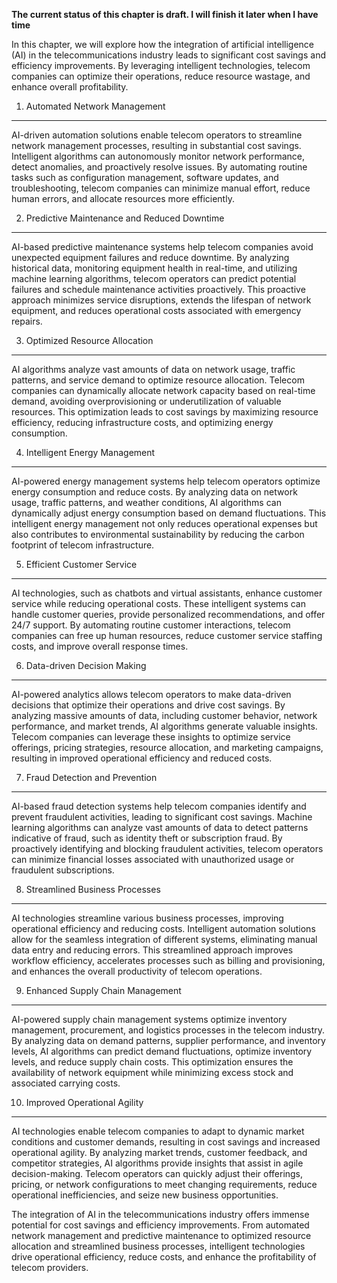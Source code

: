 **The current status of this chapter is draft. I will finish it later when I have time**

In this chapter, we will explore how the integration of artificial intelligence (AI) in the telecommunications industry leads to significant cost savings and efficiency improvements. By leveraging intelligent technologies, telecom companies can optimize their operations, reduce resource wastage, and enhance overall profitability.

1. Automated Network Management
-------------------------------

AI-driven automation solutions enable telecom operators to streamline network management processes, resulting in substantial cost savings. Intelligent algorithms can autonomously monitor network performance, detect anomalies, and proactively resolve issues. By automating routine tasks such as configuration management, software updates, and troubleshooting, telecom companies can minimize manual effort, reduce human errors, and allocate resources more efficiently.

2. Predictive Maintenance and Reduced Downtime
----------------------------------------------

AI-based predictive maintenance systems help telecom companies avoid unexpected equipment failures and reduce downtime. By analyzing historical data, monitoring equipment health in real-time, and utilizing machine learning algorithms, telecom operators can predict potential failures and schedule maintenance activities proactively. This proactive approach minimizes service disruptions, extends the lifespan of network equipment, and reduces operational costs associated with emergency repairs.

3. Optimized Resource Allocation
--------------------------------

AI algorithms analyze vast amounts of data on network usage, traffic patterns, and service demand to optimize resource allocation. Telecom companies can dynamically allocate network capacity based on real-time demand, avoiding overprovisioning or underutilization of valuable resources. This optimization leads to cost savings by maximizing resource efficiency, reducing infrastructure costs, and optimizing energy consumption.

4. Intelligent Energy Management
--------------------------------

AI-powered energy management systems help telecom operators optimize energy consumption and reduce costs. By analyzing data on network usage, traffic patterns, and weather conditions, AI algorithms can dynamically adjust energy consumption based on demand fluctuations. This intelligent energy management not only reduces operational expenses but also contributes to environmental sustainability by reducing the carbon footprint of telecom infrastructure.

5. Efficient Customer Service
-----------------------------

AI technologies, such as chatbots and virtual assistants, enhance customer service while reducing operational costs. These intelligent systems can handle customer queries, provide personalized recommendations, and offer 24/7 support. By automating routine customer interactions, telecom companies can free up human resources, reduce customer service staffing costs, and improve overall response times.

6. Data-driven Decision Making
------------------------------

AI-powered analytics allows telecom operators to make data-driven decisions that optimize their operations and drive cost savings. By analyzing massive amounts of data, including customer behavior, network performance, and market trends, AI algorithms generate valuable insights. Telecom companies can leverage these insights to optimize service offerings, pricing strategies, resource allocation, and marketing campaigns, resulting in improved operational efficiency and reduced costs.

7. Fraud Detection and Prevention
---------------------------------

AI-based fraud detection systems help telecom companies identify and prevent fraudulent activities, leading to significant cost savings. Machine learning algorithms can analyze vast amounts of data to detect patterns indicative of fraud, such as identity theft or subscription fraud. By proactively identifying and blocking fraudulent activities, telecom operators can minimize financial losses associated with unauthorized usage or fraudulent subscriptions.

8. Streamlined Business Processes
---------------------------------

AI technologies streamline various business processes, improving operational efficiency and reducing costs. Intelligent automation solutions allow for the seamless integration of different systems, eliminating manual data entry and reducing errors. This streamlined approach improves workflow efficiency, accelerates processes such as billing and provisioning, and enhances the overall productivity of telecom operations.

9. Enhanced Supply Chain Management
-----------------------------------

AI-powered supply chain management systems optimize inventory management, procurement, and logistics processes in the telecom industry. By analyzing data on demand patterns, supplier performance, and inventory levels, AI algorithms can predict demand fluctuations, optimize inventory levels, and reduce supply chain costs. This optimization ensures the availability of network equipment while minimizing excess stock and associated carrying costs.

10. Improved Operational Agility
--------------------------------

AI technologies enable telecom companies to adapt to dynamic market conditions and customer demands, resulting in cost savings and increased operational agility. By analyzing market trends, customer feedback, and competitor strategies, AI algorithms provide insights that assist in agile decision-making. Telecom operators can quickly adjust their offerings, pricing, or network configurations to meet changing requirements, reduce operational inefficiencies, and seize new business opportunities.

The integration of AI in the telecommunications industry offers immense potential for cost savings and efficiency improvements. From automated network management and predictive maintenance to optimized resource allocation and streamlined business processes, intelligent technologies drive operational efficiency, reduce costs, and enhance the profitability of telecom providers.
